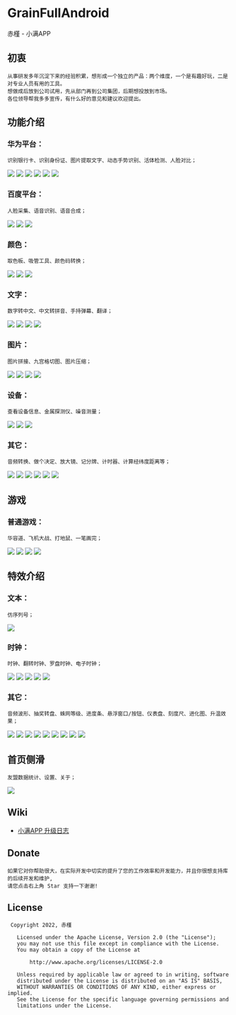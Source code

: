 # GrainFullAndroid
赤槿 - 小满APP

## 初衷
    从事研发多年沉淀下来的经验积累，想形成一个独立的产品：两个维度，一个是有趣好玩，二是对专业人员有用的工具。
    想做成后放到公司试用，先从部门再到公司集团，后期想投放到市场。
    各位领导帮我多多宣传，有什么好的意见和建议欢迎提出。

## 功能介绍

### 华为平台：
    识别银行卡、识别身份证、图片提取文字、动态手势识别、活体检测、人脸对比；

![](image/IdentifyBankCards.jpg)
![](image/IdentifyIdCard.jpg)
![](image/ImageExtractionText.jpg)
![](image/DynamicGestures.jpg)
![](image/LivenessDetection.jpg)
![](image/FaceComparison.jpg)

### 百度平台：
    人脸采集、语音识别、语音合成；

![](image/FaceRecognition.jpg)
![](image/VoiceRecog.jpg)
![](image/SpeechSynthesis.jpg)

### 颜色：
    取色板、吸管工具、颜色码转换；

![](image/ColorPicker.jpg)
![](image/PicturePipette.jpg)
![](image/ColorCodeConversion.jpg)

### 文字：
    数字转中文、中文转拼音、手持弹幕、翻译；

![](image/DigitalToChinese.jpg)
![](image/ChineseToPinyin.jpg)
![](image/HandheldBulletScreen.jpg)
![](image/Translate.jpg)

### 图片：
    图片拼接、九宫格切图、图片压缩；

![](image/PictureMosaic.jpg)
![](image/NinePalaces.jpg)
![](image/PictureCompression1.jpg)
![](image/PictureCompression2.jpg)

### 设备：
    查看设备信息、金属探测仪、噪音测量；

![](image/EquipmentInfo.jpg)
![](image/MetalDetector.jpg)
![](image/NoiseMeasurement.jpg)

### 其它：
    音频转换、做个决定、放大镜、记分牌、计时器、计算经纬度距离等；

![](image/AudioConversion.jpg)
![](image/Decision.jpg)
![](image/Magnifier.jpg)
![](image/Scoreboard.jpg)
![](image/Stopwatch.jpg)
![](image/CalculateDistance.jpg)

## 游戏
### 普通游戏：
    华容道、飞机大战、打地鼠、一笔画完；

![](image/klotskiGame.jpg)
![](image/AircraftWar.jpg)
![](image/WhacAMole.jpg)
![](image/OneLineToEnd.jpg)

## 特效介绍
### 文本：
    仿序列号；

![](image/SerialNumber.jpg)

### 时钟：
    时钟、翻转时钟、罗盘时钟、电子时钟；

![](image/ClockGreen.jpg)
![](image/ClockWhite.jpg)
![](image/FlipClock.jpg)
![](image/CompassClock.jpg)
![](image/ElectronicClock.jpg)

### 其它：
    音频波形、抽奖转盘、蛛网等级、进度条、悬浮窗口/按钮、仪表盘、刻度尺、进化图、升温效果；

![](image/AudioWaveform.jpg)
![](image/LotteryTurntable.jpg)
![](image/SpiderWebGrade.jpg)
![](image/ProgressView.jpg)
![](image/LevitationButton.jpg)
![](image/Dashboard.jpg)
![](image/ScaleRuler.jpg)
![](image/LevelSelect.jpg)
![](image/Temperature.jpg)

## 首页侧滑
    友盟数据统计、设置、关于；

![](image/DataStatistics.jpg)

## Wiki
* [小满APP 升级日志](https://github.com/wangliyang206/GrainFullAndroid/wiki/UpdateLog)

## Donate
    如果它对你帮助很大，在实际开发中切实的提升了您的工作效率和开发能力，并且你很想支持库的后续开发和维护,
    请您点击右上角 Star 支持一下谢谢!

## License
``` 
 Copyright 2022, 赤槿       
  
   Licensed under the Apache License, Version 2.0 (the "License");
   you may not use this file except in compliance with the License.
   You may obtain a copy of the License at 
 
       http://www.apache.org/licenses/LICENSE-2.0 

   Unless required by applicable law or agreed to in writing, software
   distributed under the License is distributed on an "AS IS" BASIS,
   WITHOUT WARRANTIES OR CONDITIONS OF ANY KIND, either express or implied.
   See the License for the specific language governing permissions and
   limitations under the License.
```